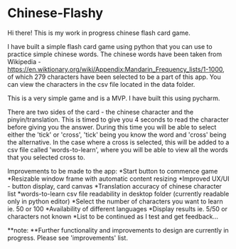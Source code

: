 # Chinese-Flashy

Hi there! This is my work in progress chinese flash card game.

I have built a simple flash card game using python that you can use to practice simple chinese words. The chinese words have been taken from Wikipedia - https://en.wiktionary.org/wiki/Appendix:Mandarin_Frequency_lists/1-1000, of which 279 characters have been selected to be a part of this app. You can view the characters in the csv file located in the data folder.

This is a very simple game and is a MVP. I have built this using pycharm.  

There are two sides of the card - the chinese character and the pinyin/translation. This is timed to give you 4 seconds to read the character before giving you the answer. During this time you will be able to select either the 'tick' or 'cross', 'tick' being you know the word and 'cross' being the alternative. In the case where a cross is selected, this will be added to a csv file called 'words-to-learn', where you will be able to view all the words that you selected cross to. 

Improvements to be made to the app:
*Start button to commence game
*Resizable window frame with automatic content resizing
*Improved UX/UI - button display, card canvas
*Translation accuracy of chinese character list
*words-to-learn csv file readability in desktop folder (currently readable only in python editor)
*Select the number of characters you want to learn ie. 50 or 100
*Availability of different languages 
*Display results ie. 5/50 or characters not known
*List to be continued as I test and get feedback...

**note: **Further functionality and improvements to design are currently in progress. Please see 'improvements' list. 

